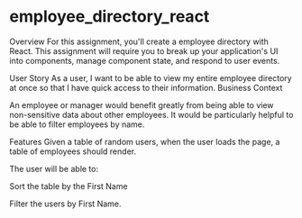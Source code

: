 
# employee_directory_react


Overview
For this assignment, you'll create a employee directory with React. This assignment will require you to break up your application's UI into components, manage component state, and respond to user events.

User Story
As a user, I want to be able to view my entire employee directory at once so that I have quick access to their information.
Business Context

An employee or manager would benefit greatly from being able to view non-sensitive data about other employees. It would be particularly helpful to be able to filter employees by name.

Features
Given a table of random users, when the user loads the page, a table of employees should render.

The user will be able to:

Sort the table by the First Name

Filter the users by First Name.
